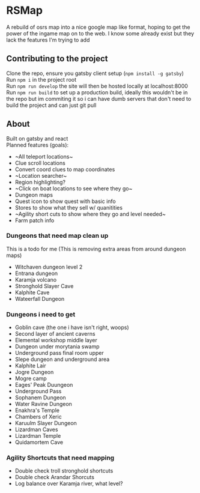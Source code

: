 # RSMap
A rebuild of osrs map into a nice google map like format, hoping to get the power of the ingame map on to the web. I know some already exist but they lack the features I'm trying to add
## Contributing to the project
Clone the repo, ensure you gatsby client setup (`npm install -g gatsby`)  
Run `npm i` in the project root  
Run `npm run develop` the site will then be hosted locally at localhost:8000
Run `npm run build` to set up a production build, ideally this wouldn't be in the repo but im commiting it so i can have dumb servers that don't need to build the project and can just git pull

## About
Built on gatsby and react  
Planned features (goals):
- ~All teleport locations~
- Clue scroll locations
- Convert coord clues to map coordinates
- ~Location searcher~
- Region highlighting?
- ~Click on boat locations to see where they go~
- Dungeon maps
- Quest icon to show quest with basic info
- Stores to show what they sell w/ quanitities 
- ~Agility short cuts to show where they go and level needed~
- Farm patch info

### Dungeons that need map clean up
This is a todo for me (This is removing extra areas from around dungeon maps)
- Witchaven dungeon level 2
- Entrana dungeon
- Karamja volcano
- Stronghold Slayer Cave
- Kalphite Cave
- Wateerfall Dungeon

### Dungeons i need to get
- Goblin cave (the one i have isn't right, woops)
- Second layer of ancient caverns
- Elemental workshop middle layer
- Dungeon under morytania swamp
- Underground pass final room upper
- Slepe dungeon and underground area
- Kalphite Lair
- Jogre Dungeon
- Mogre camp
- Eages' Peak Duungeon
- Underground Pass
- Sophanem Dungeon
- Water Ravine Dungeon
- Enakhra's Temple
- Chambers of Xeric
- Karuulm Slayer Dungeon
- Lizardman Caves
- Lizardman Temple
- Quidamortem Cave

### Agility Shortcuts that need mapping
- Double check troll stronghold shortcuts
- Double check Arandar Shorcuts
- Log balance over Karamja river, what level?